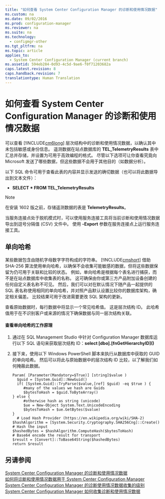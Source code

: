 ```yaml
---
title: "如何查看 System Center Configuration Manager 的诊断和使用情况数据"
ms.custom: na
ms.date: 09/02/2016
ms.prod: configuration-manager
ms.reviewer: na
ms.suite: na
ms.technology: 
  - configmgr-other
ms.tgt_pltfrm: na
ms.topic: article
applies_to: 
  - System Center Configuration Manager (current branch)
ms.assetid: 594eb284-0d93-4c5d-9ae6-f0f71203682a
caps.latest.revision: 8
caps.handback.revision: 7
translationtype: Human Translation
---
```

# 如何查看 System Center Configuration Manager 的诊断和使用情况数据
可以查看 [!INCLUDE[cm6long](../LocTest/includes/cm6long_md.md)] 层次结构中的诊断和使用情况数据，以确认其中未包括敏感或身份信息。 遥测数据在站点数据库的 **TEL\_TelemetryResults** 表中汇总并存储，并设置为可用于高效编程的格式。 尽管以下选项可让你查看究竟向 Microsoft 发送了哪些数据，但这些数据不会用于其他目的（如数据分析）。  
  
 以下 SQL 命令可用于查看此表的内容并显示发送的确切数据（也可以将此数据导出到文本文件）：  
  
-   **SELECT \* FROM TEL\_TelemetryResults**  
  
> [!NOTE]  
>  在安装 1602 版之前，存储遥测数据的表是 **TelemetryResults**。  
  
 当服务连接点处于脱机模式时，可以使用服务连接工具将当前诊断和使用情况数据导出到逗号分隔值 (CSV) 文件中。 使用 **\-Export** 参数在服务连接点上运行服务连接工具。  
  
##  <a name="bkmk_hashes"></a> 单向哈希  
 某些数据包含由随机字母数字字符构成的字符串。 [!INCLUDE[cmshort](../LocTest/includes/cmshort_md.md)] 借助 SHA-256 算法使用单向哈希，以确保不会收集可能敏感的数据，但将这些数据保留为仍可用于关联和比较的状态。 例如，单向哈希是根据每个表名进行捕获，而不是在站点数据库中收集表的名称。 这可确保由你或第三方产品附加设备创建的任何自定义表名称不可见。 然后，我们可以对在默认情况下随产品一起提供的 SQL 表名称使用相同的单向哈希，并对照产品默认设置比较你的数据库架构，确定相关偏差。 比较结果可用于改进需要更改 SQL 架构的更新。  
  
 查看原始数据时，每行数据中将显示一个常见哈希值。 这是层次结构 ID。 此哈希值用于在不识别客户或来源的情况下确保数据与同一层次结构关联。  
  
#### 查看单向哈希的工作原理  
  
1.  通过在 SQL Management Studio 中针对 Configuration Manager 数据库运行以下 SQL 语句来获取层次结构 ID：**select \[dbo\].\[fnGetHierarchyID\]\(\)**  
  
2.  接下来，使用以下 Windows PowerShell 脚本来执行从数据库中获取的 GUID 的单向哈希。 然后可以将此与原始数据中的层次结构 ID 比较，以了解我们如何掩蔽此数据。  
  
    ```  
    Param( [Parameter(Mandatory=$True)] [string]$value )  
      $guid = [System.Guid]::NewGuid()  
      if( [System.Guid]::TryParse($value,[ref] $guid) -eq $true ) {  
         #many of the values we hash are Guids  
         $bytesToHash = $guid.ToByteArray()  
    } else {  
         #otherwise hash as string (unicode)  
         $ue = New-Object System.Text.UnicodeEncoding  
         $bytesToHash = $ue.GetBytes($value)   
    }  
      # Load Hash Provider (https://en.wikipedia.org/wiki/SHA-2)   
    $hashAlgorithm = [System.Security.Cryptography.SHA256Cng]::Create()    
    # Hash the input   
    $hashedBytes = $hashAlgorithm.ComputeHash($bytesToHash)              
    # Base64 encode the result for transport   
    $result = [Convert]::ToBase64String($hashedBytes)    
    return $result   
    ```  
  
## 另请参阅  
 [System Center Configuration Manager 的诊断和使用情况数据](../LocTest/Diagnostics-and-usage-data-for-System-Center-Configuration-Manager.md)   
 [如何将诊断和使用情况数据用于 System Center Configuration Manager](../LocTest/How-diagnostics-and-usage-data-is-used-for-System-Center-Configuration-Manager.md)   
 [System Center Configuration Manager 的诊断使用情况数据收集的级别](../LocTest/Levels-of-diagnostic-usage-data-collection-for-System-Center-Configuration-Manager.md)   
 [System Center Configuration Manager 如何收集诊断和使用情况数据](../LocTest/How-diagnostics-and-usage-data-is-collected-by-System-Center-Configuration-Manager.md)